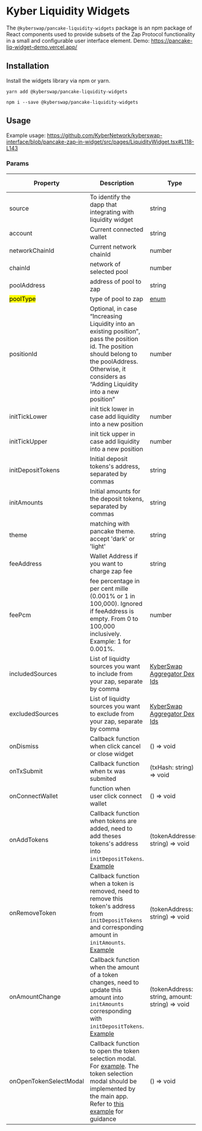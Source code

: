 # Kyber Liquidity Widgets

The `@kyberswap/pancake-liquidity-widgets` package is an npm package of React components used to provide subsets of the Zap Protocol functionality in a small and configurable user interface element.
Demo: https://pancake-liq-widget-demo.vercel.app/

## Installation
Install the widgets library via npm or yarn.

```
yarn add @kyberswap/pancake-liquidity-widgets
```

```
npm i --save @kyberswap/pancake-liquidity-widgets
```

## Usage
Example usage: https://github.com/KyberNetwork/kyberswap-interface/blob/pancake-zap-in-widget/src/pages/LiquidityWidget.tsx#L118-L143

### Params

Property | Description | Type | Default Value
--- | --- | --- | --- |
source | To identify the dapp that integrating with liquidity widget | string | 
account | Current connected wallet | string | "" 
networkChainId | Current network chainId | number | Required
chainId | network of selected pool | number | Required 
poolAddress | address of pool to zap | string | Required 
<mark>poolType</mark> | type of pool to zap | [enum](https://github.com/KyberNetwork/kyberswap-interface/blob/feat/infinity-cl/packages/pancake-liquidity-widgets/src/constants/index.ts#L284-L287) | Required 
positionId | Optional, in case “Increasing Liquidity into an existing position”, pass the position id. The position should belong to the poolAddress. Otherwise, it considers as “Adding Liquidity into a new position” | number | undefined 
initTickLower | init tick lower in case add liquidity into a new position | number | undefined 
initTickUpper | init tick upper in case add liquidity into a new position | number | undefined 
initDepositTokens | Initial deposit tokens's address, separated by commas | string | ""
initAmounts | Initial amounts for the deposit tokens, separated by commas | string | ""
theme | matching with pancake theme. accept 'dark' or 'light' | string | dark
feeAddress | Wallet Address if you want to charge zap fee | string | undefined 
feePcm | fee percentage in per cent mille (0.001% or 1 in 100,000). Ignored if feeAddress is empty. From 0 to 100,000 inclusively. Example: 1 for 0.001%. | number | undefined 
includedSources | List of liquidty sources you want to include from your zap, separate by comma | [KyberSwap Aggregator Dex Ids](https://docs.kyberswap.com/kyberswap-solutions/kyberswap-aggregator/dex-ids) |
excludedSources | List of liquidty sources you want to exclude from your zap, separate by comma | [KyberSwap Aggregator Dex Ids](https://docs.kyberswap.com/kyberswap-solutions/kyberswap-aggregator/dex-ids) |
onDismiss | Callback function when click cancel or close widget | () => void |
onTxSubmit | Callback function when tx was submited  | (txHash: string) => void |
onConnectWallet | function when user click connect wallet  | () => void |
onAddTokens | Callback function when tokens are added, need to add theses tokens's address into `initDepositTokens`. [Example](https://github.com/KyberNetwork/kyberswap-interface/blob/pancake-zap-in-widget/src/pages/LiquidityWidget.tsx#L69-L79) | (tokenAddresses: string) => void | Required
onRemoveToken | Callback function when a token is removed, need to remove this token's address from `initDepositTokens` and corresponding amount in `initAmounts`. [Example](https://github.com/KyberNetwork/kyberswap-interface/blob/pancake-zap-in-widget/src/pages/LiquidityWidget.tsx#L82-L95) | (tokenAddress: string) => void | Required
onAmountChange | Callback function when the amount of a token changes, need to update this amount into `initAmounts` corresponding with `initDepositTokens`. [Example](https://github.com/KyberNetwork/kyberswap-interface/blob/pancake-zap-in-widget/src/pages/LiquidityWidget.tsx#L98-L109) | (tokenAddress: string, amount: string) => void | Required
onOpenTokenSelectModal | Callback function to open the token selection modal. For [example](https://github.com/KyberNetwork/kyberswap-interface/blob/pancake-zap-in-widget/src/pages/LiquidityWidget.tsx#L112). The token selection modal should be implemented by the main app. Refer to [this example](https://github.com/KyberNetwork/kyberswap-interface/blob/pancake-zap-in-widget/src/pages/LiquidityWidget.tsx#L144-L148) for guidance | () => void | Required